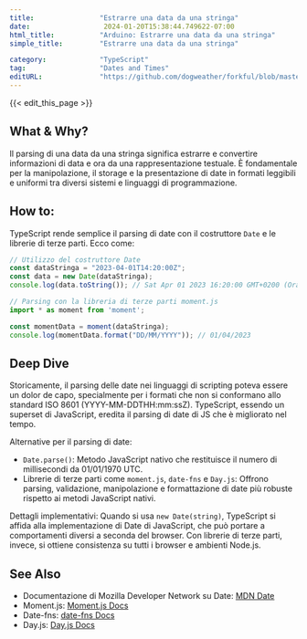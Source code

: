 ```yaml
---
title:                "Estrarre una data da una stringa"
date:                  2024-01-20T15:38:44.749622-07:00
html_title:           "Arduino: Estrarre una data da una stringa"
simple_title:         "Estrarre una data da una stringa"

category:             "TypeScript"
tag:                  "Dates and Times"
editURL:              "https://github.com/dogweather/forkful/blob/master/content/it/typescript/parsing-a-date-from-a-string.md"
---
```


{{< edit_this_page >}}

## What & Why?
Il parsing di una data da una stringa significa estrarre e convertire informazioni di data e ora da una rappresentazione testuale. È fondamentale per la manipolazione, il storage e la presentazione di date in formati leggibili e uniformi tra diversi sistemi e linguaggi di programmazione.

## How to:
TypeScript rende semplice il parsing di date con il costruttore `Date` e le librerie di terze parti. Ecco come:

```typescript
// Utilizzo del costruttore Date
const dataStringa = "2023-04-01T14:20:00Z";
const data = new Date(dataStringa);
console.log(data.toString()); // Sat Apr 01 2023 16:20:00 GMT+0200 (Ora legale dell’Europa centrale)

// Parsing con la libreria di terze parti moment.js
import * as moment from 'moment';

const momentData = moment(dataStringa);
console.log(momentData.format("DD/MM/YYYY")); // 01/04/2023
```

## Deep Dive
Storicamente, il parsing delle date nei linguaggi di scripting poteva essere un dolor de capo, specialmente per i formati che non si conformano allo standard ISO 8601 (YYYY-MM-DDTHH:mm:ssZ). TypeScript, essendo un superset di JavaScript, eredita il parsing di date di JS che è migliorato nel tempo.

Alternative per il parsing di date:
- `Date.parse()`: Metodo JavaScript nativo che restituisce il numero di millisecondi da 01/01/1970 UTC.
- Librerie di terze parti come `moment.js`, `date-fns` e `Day.js`: Offrono parsing, validazione, manipolazione e formattazione di date più robuste rispetto ai metodi JavaScript nativi.

Dettagli implementativi:
Quando si usa `new Date(string)`, TypeScript si affida alla implementazione di Date di JavaScript, che può portare a comportamenti diversi a seconda del browser. Con librerie di terze parti, invece, si ottiene consistenza su tutti i browser e ambienti Node.js.

## See Also
- Documentazione di Mozilla Developer Network su Date: [MDN Date](https://developer.mozilla.org/en-US/docs/Web/JavaScript/Reference/Global_Objects/Date)
- Moment.js: [Moment.js Docs](https://momentjs.com/docs/)
- Date-fns: [date-fns Docs](https://date-fns.org/)
- Day.js: [Day.js Docs](https://day.js.org/)
